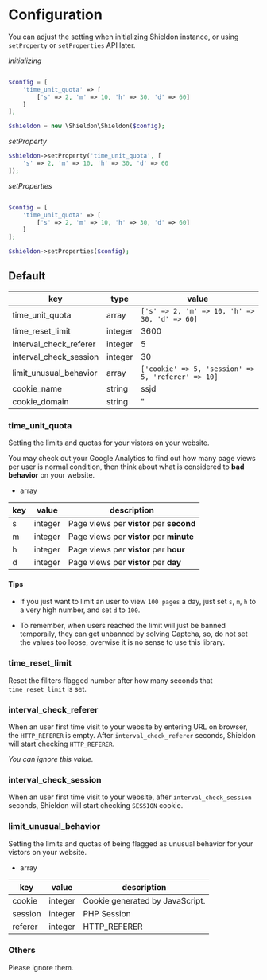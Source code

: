 # Configuration

You can adjust the setting when initializing Shieldon instance, or using `setProperty` or `setProperties` API later.

*Initializing*
```php

$config = [
    'time_unit_quota' => [
        ['s' => 2, 'm' => 10, 'h' => 30, 'd' => 60]
    ]
];

$shieldon = new \Shieldon\Shieldon($config);
```

*setProperty*
```php
$shieldon->setProperty('time_unit_quota', [
    's' => 2, 'm' => 10, 'h' => 30, 'd' => 60
]);
```

*setProperties*
```php

$config = [
    'time_unit_quota' => [
        ['s' => 2, 'm' => 10, 'h' => 30, 'd' => 60]
    ]
];

$shieldon->setProperties($config);
```
## Default

| key | type | value |
| --- | --- | --- |
| time_unit_quota | array |  `['s' => 2, 'm' => 10, 'h' => 30, 'd' => 60]` |
| time_reset_limit | integer | 3600 |
| interval_check_referer | integer | 5 |
| interval_check_session | integer | 30 |
| limit_unusual_behavior | array | `['cookie' => 5, 'session' => 5, 'referer' => 10]` |
| cookie_name | string | ssjd |
| cookie_domain | string | " |


### time_unit_quota

Setting the limits and quotas for your vistors on your website.

You may check out your Google Analytics to find out how many page views per user is normal condition, then think about what is considered to **bad behavior** on your website.

- array

| key | value | description |
| --- | --- | --- |
| s | integer | Page views per **vistor** per **second** |
| m | integer | Page views per **vistor** per **minute** |
| h | integer | Page views per **vistor** per **hour** |
| d | integer | Page views per **vistor** per **day** |

#### Tips

- If you just want to limit an user to view `100 pages` a day, just set `s`, `m`, `h` to a very high number, and set `d` to `100`.

- To remember, when users reached the limit will just be banned temporaily, they can get unbanned by solving Captcha, so, do not set the values too loose, overwise it is no sense to use this library.

### time_reset_limit

Reset the filiters flagged number after how many seconds that `time_reset_limit` is set.

### interval_check_referer

When an user first time visit to your website by entering URL on browser, the `HTTP_REFERER` is empty. After `interval_check_referer` seconds, Shieldon will start checking `HTTP_REFERER`.

*You can ignore this value.*

### interval_check_session

When an user first time visit to your website, after `interval_check_session` seconds, Shieldon will start checking `SESSION` cookie.

### limit_unusual_behavior

Setting the limits and quotas of being flagged as unusual behavior for your vistors on your website.

- array

| key | value | description |
| --- | --- | --- |
| cookie | integer | Cookie generated by JavaScript. |
| session | integer | PHP Session |
| referer | integer | HTTP_REFERER |

### Others

Please ignore them.
